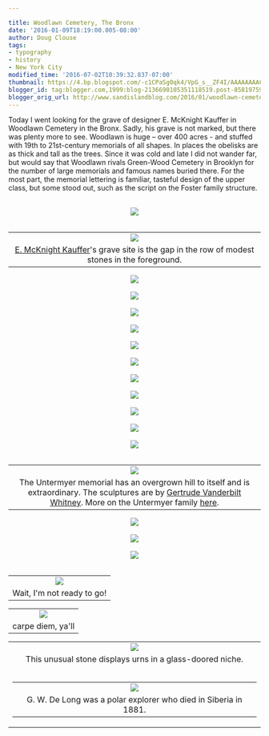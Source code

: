 ```yaml
---

title: Woodlawn Cemetery, The Bronx
date: '2016-01-09T18:19:00.005-08:00'
author: Doug Clouse
tags:
- typography
- history
- New York City
modified_time: '2016-07-02T10:39:32.837-07:00'
thumbnail: https://4.bp.blogspot.com/-c1CPaSg0qk4/VpG_s__ZF4I/AAAAAAAACBg/3gn3zK3pnpQ/s72-c/TEMPLEsm.jpg
blogger_id: tag:blogger.com,1999:blog-2136690105351118519.post-8581975990333308581
blogger_orig_url: http://www.sandislandblog.com/2016/01/woodlawn-cemetery-bronx.html
---
```


Today I went looking for the grave of designer E. McKnight Kauffer in Woodlawn Cemetery in the Bronx. Sadly, his grave is not marked, but there was plenty more to see. Woodlawn is huge – over 400 acres - and stuffed with 19th to 21st-century memorials of all shapes. In places the obelisks are as thick and tall as the trees. Since it was cold and late I did not wander far, but would say that Woodlawn rivals Green-Wood Cemetery in Brooklyn for the number of large memorials and famous names buried there. For the most part, the memorial lettering is familiar, tasteful design of the upper class, but some stood out, such as the script on the Foster family structure.<br /><br /><div><div class="separator" style="clear: both; text-align: center;"><a href="http://4.bp.blogspot.com/-c1CPaSg0qk4/VpG_s__ZF4I/AAAAAAAACBg/3gn3zK3pnpQ/s1600/TEMPLEsm.jpg" imageanchor="1" style="margin-left: 1em; margin-right: 1em;"><img border="0" src="https://4.bp.blogspot.com/-c1CPaSg0qk4/VpG_s__ZF4I/AAAAAAAACBg/3gn3zK3pnpQ/s1600/TEMPLEsm.jpg" /></a></div><div class="separator" style="clear: both; text-align: center;"><br /></div><table align="center" cellpadding="0" cellspacing="0" class="tr-caption-container" style="margin-left: auto; margin-right: auto; text-align: center;"><tbody><tr><td style="text-align: center;"><a href="http://1.bp.blogspot.com/-rFtm7uYVlGo/VpG_NXEYouI/AAAAAAAACBI/FdUxhDbG9sM/s1600/KAUFFER%2BGRAVESITEsm.jpg" imageanchor="1" style="margin-left: auto; margin-right: auto;"><img border="0" src="https://1.bp.blogspot.com/-rFtm7uYVlGo/VpG_NXEYouI/AAAAAAAACBI/FdUxhDbG9sM/s1600/KAUFFER%2BGRAVESITEsm.jpg" /></a></td></tr><tr><td class="tr-caption" style="text-align: center;"><a href="http://e. mcknight kauffer aiga" target="_blank">E. McKnight Kauffer</a>'s grave site is the gap in the row of modest stones in the foreground.</td></tr></tbody></table><div class="separator" style="clear: both; text-align: center;"><a href="http://4.bp.blogspot.com/-GJRU7i7Clc0/VpHABVKrnuI/AAAAAAAACBs/4G_d8bwFohM/s1600/MONOGRAMSM.jpg" imageanchor="1"><img border="0" src="https://4.bp.blogspot.com/-GJRU7i7Clc0/VpHABVKrnuI/AAAAAAAACBs/4G_d8bwFohM/s1600/MONOGRAMSM.jpg" /></a></div><div class="separator" style="clear: both; text-align: center;"><br /></div><div class="separator" style="clear: both; text-align: center;"><a href="http://3.bp.blogspot.com/-0IKhXstunB8/VpHAGLSndeI/AAAAAAAACB4/uu1NxohUw-4/s1600/RUSTIC%2BTHINsm.jpg" imageanchor="1"><img border="0" src="https://3.bp.blogspot.com/-0IKhXstunB8/VpHAGLSndeI/AAAAAAAACB4/uu1NxohUw-4/s1600/RUSTIC%2BTHINsm.jpg" /></a></div><div class="separator" style="clear: both; text-align: center;"><br /></div><div class="separator" style="clear: both; text-align: center;"><a href="http://4.bp.blogspot.com/-1ioEYCPlZoY/VpHDpOb8sqI/AAAAAAAACEg/WnFdcpiacf4/s1600/RUSTICsm.jpg" imageanchor="1"><img border="0" src="https://4.bp.blogspot.com/-1ioEYCPlZoY/VpHDpOb8sqI/AAAAAAAACEg/WnFdcpiacf4/s1600/RUSTICsm.jpg" /></a></div><div class="separator" style="clear: both; text-align: center;"><br /></div><div class="separator" style="clear: both; text-align: center;"><a href="http://4.bp.blogspot.com/-y9lJ8pqCcdU/VpHAL2elB_I/AAAAAAAACCE/Tg3HUa_cgKY/s1600/MIX%2BTYPEsm.jpg" imageanchor="1"><img border="0" src="https://4.bp.blogspot.com/-y9lJ8pqCcdU/VpHAL2elB_I/AAAAAAAACCE/Tg3HUa_cgKY/s1600/MIX%2BTYPEsm.jpg" /></a></div><div class="separator" style="clear: both; text-align: center;"><br /></div><div class="separator" style="clear: both; text-align: center;"><a href="http://1.bp.blogspot.com/-HHOSN3kTuyI/VpHAPdqMuVI/AAAAAAAACCQ/UAYdpVfrYlI/s1600/MIXsm.jpg" imageanchor="1"><img border="0" src="https://1.bp.blogspot.com/-HHOSN3kTuyI/VpHAPdqMuVI/AAAAAAAACCQ/UAYdpVfrYlI/s1600/MIXsm.jpg" /></a></div></div><div><br /><div class="separator" style="clear: both; text-align: center;"><a href="http://3.bp.blogspot.com/-s1NS79HuQLs/VpHAURm6RII/AAAAAAAACCc/nvqYSpUvVYM/s1600/BOYsm.jpg" imageanchor="1" style="margin-left: 1em; margin-right: 1em;"><img border="0" src="https://3.bp.blogspot.com/-s1NS79HuQLs/VpHAURm6RII/AAAAAAAACCc/nvqYSpUvVYM/s1600/BOYsm.jpg" /></a></div><br /><div class="separator" style="clear: both; text-align: center;"><a href="http://2.bp.blogspot.com/-dDGyeevkUi0/VpHAZWf9XWI/AAAAAAAACCo/gSViKNCamSw/s1600/MAUSOLEUMsm.jpg" imageanchor="1" style="margin-left: 1em; margin-right: 1em;"><img border="0" src="https://2.bp.blogspot.com/-dDGyeevkUi0/VpHAZWf9XWI/AAAAAAAACCo/gSViKNCamSw/s1600/MAUSOLEUMsm.jpg" /></a></div><br /><div class="separator" style="clear: both; text-align: center;"><a href="http://3.bp.blogspot.com/-rOGF3K6WhW4/VpHAdn4xxDI/AAAAAAAACC0/iWPyC-VHjaM/s1600/FOSTER%2B1sm.jpg" imageanchor="1" style="margin-left: 1em; margin-right: 1em;"><img border="0" src="https://3.bp.blogspot.com/-rOGF3K6WhW4/VpHAdn4xxDI/AAAAAAAACC0/iWPyC-VHjaM/s1600/FOSTER%2B1sm.jpg" /></a></div><div class="separator" style="clear: both; text-align: center;"><br /></div><div class="separator" style="clear: both; text-align: center;"><a href="http://2.bp.blogspot.com/-LoVfTuNc3dQ/VpHA3eslA8I/AAAAAAAACDA/N56RDI75kRM/s1600/FOSTER%2BSCRIPTsm.jpg" imageanchor="1" style="margin-left: 1em; margin-right: 1em;"><img border="0" src="https://2.bp.blogspot.com/-LoVfTuNc3dQ/VpHA3eslA8I/AAAAAAAACDA/N56RDI75kRM/s1600/FOSTER%2BSCRIPTsm.jpg" /></a></div><br /><div class="separator" style="clear: both; text-align: center;"><a href="http://3.bp.blogspot.com/-Hrp1t2hhEgk/VpHA9Z36pVI/AAAAAAAACDM/a1k4NTmlM2I/s1600/ZAPsm.jpg" imageanchor="1" style="margin-left: 1em; margin-right: 1em;"><img border="0" src="https://3.bp.blogspot.com/-Hrp1t2hhEgk/VpHA9Z36pVI/AAAAAAAACDM/a1k4NTmlM2I/s1600/ZAPsm.jpg" /></a></div><br /><div class="separator" style="clear: both; text-align: center;"><a href="http://3.bp.blogspot.com/-Gb4ZfDYzmTQ/VpHBCkmhGxI/AAAAAAAACDY/wTOdhUICAww/s1600/EGYPTIANsm.jpg" imageanchor="1" style="margin-left: 1em; margin-right: 1em;"><img border="0" src="https://3.bp.blogspot.com/-Gb4ZfDYzmTQ/VpHBCkmhGxI/AAAAAAAACDY/wTOdhUICAww/s1600/EGYPTIANsm.jpg" /></a></div><div class="separator" style="clear: both; text-align: center;"><br /></div><table align="center" cellpadding="0" cellspacing="0" class="tr-caption-container" style="margin-left: auto; margin-right: auto; text-align: center;"><tbody><tr><td style="text-align: center;"><a href="http://4.bp.blogspot.com/-nK2FrYVu-GM/VpHBQa6D15I/AAAAAAAACD8/X6DNe1amB3E/s1600/UNTERMEYER%2B4sm.jpg" imageanchor="1" style="margin-left: auto; margin-right: auto;"><img border="0" src="https://4.bp.blogspot.com/-nK2FrYVu-GM/VpHBQa6D15I/AAAAAAAACD8/X6DNe1amB3E/s1600/UNTERMEYER%2B4sm.jpg" /></a></td></tr><tr><td class="tr-caption" style="text-align: center;">The Untermyer memorial has an overgrown hill to itself and is extraordinary.&nbsp;The sculptures are by <a href="https://en.wikipedia.org/wiki/Gertrude_Vanderbilt_Whitney" target="_blank">Gertrude Vanderbilt Whitney</a>. More on the Untermyer family <a href="http://www.yonkersghostinvestigators.com/untermyer-park.html" target="_blank">here</a>.</td></tr></tbody></table><div class="separator" style="clear: both; text-align: center;"><a href="http://1.bp.blogspot.com/-ps9S44Ozt28/VpHBMnhvI8I/AAAAAAAACDw/_KwfM-nfSjU/s1600/UNTERMEYER%2B1sm.jpg" imageanchor="1"><img border="0" src="https://1.bp.blogspot.com/-ps9S44Ozt28/VpHBMnhvI8I/AAAAAAAACDw/_KwfM-nfSjU/s1600/UNTERMEYER%2B1sm.jpg" /></a></div><div class="separator" style="clear: both; text-align: center;"><br /></div><div class="separator" style="clear: both; text-align: center;"><a href="http://3.bp.blogspot.com/-HPQlZz9yLqo/VpHBIr69cPI/AAAAAAAACDk/aZpZeVPREBQ/s1600/UNTERMEYER%2B2sm.jpg" imageanchor="1"><img border="0" src="https://3.bp.blogspot.com/-HPQlZz9yLqo/VpHBIr69cPI/AAAAAAAACDk/aZpZeVPREBQ/s1600/UNTERMEYER%2B2sm.jpg" /></a></div><br /><div class="separator" style="clear: both; text-align: center;"><a href="http://3.bp.blogspot.com/-3IMGnD6Wwb8/VpHDRpdh6DI/AAAAAAAACEI/PiH1UNcdtSA/s1600/UNTERMEYER%2B3sm.jpg" imageanchor="1" style="margin-left: 1em; margin-right: 1em;"><img border="0" src="https://3.bp.blogspot.com/-3IMGnD6Wwb8/VpHDRpdh6DI/AAAAAAAACEI/PiH1UNcdtSA/s1600/UNTERMEYER%2B3sm.jpg" /></a></div><div class="separator" style="clear: both; text-align: center;"><br /></div><table align="center" cellpadding="0" cellspacing="0" class="tr-caption-container" style="margin-left: auto; margin-right: auto; text-align: center;"><tbody><tr><td style="text-align: center;"><a href="http://4.bp.blogspot.com/-gnEKgcVXrBU/VpHD3THTBuI/AAAAAAAACE4/90kvv76Znaw/s1600/HANG%2BONsm.jpg" imageanchor="1" style="margin-left: auto; margin-right: auto;"><img border="0" src="https://4.bp.blogspot.com/-gnEKgcVXrBU/VpHD3THTBuI/AAAAAAAACE4/90kvv76Znaw/s1600/HANG%2BONsm.jpg" /></a></td></tr><tr><td class="tr-caption" style="text-align: center;">Wait, I'm not ready to go!</td></tr></tbody></table><table align="center" cellpadding="0" cellspacing="0" class="tr-caption-container" style="margin-left: auto; margin-right: auto; text-align: center;"><tbody><tr><td style="text-align: center;"><a href="http://3.bp.blogspot.com/-Sb5z6rdHw5A/VpHDuO2DhjI/AAAAAAAACEs/LKFdJ-lnuhQ/s1600/TIME%2BFLIESSM.jpg" imageanchor="1" style="margin-left: auto; margin-right: auto;"><img border="0" src="https://3.bp.blogspot.com/-Sb5z6rdHw5A/VpHDuO2DhjI/AAAAAAAACEs/LKFdJ-lnuhQ/s1600/TIME%2BFLIESSM.jpg" /></a></td></tr><tr><td class="tr-caption" style="text-align: center;">carpe diem, ya'll</td></tr></tbody></table><table align="center" cellpadding="0" cellspacing="0" class="tr-caption-container" style="margin-left: auto; margin-right: auto; text-align: center;"><tbody><tr><td><a href="http://1.bp.blogspot.com/-NdhtWk84a1A/VpHDZSiM6YI/AAAAAAAACEU/k7ZM1FVnq8g/s1600/JURS%2BJARSsm.jpg" imageanchor="1" style="margin-left: auto; margin-right: auto;"><img border="0" src="https://1.bp.blogspot.com/-NdhtWk84a1A/VpHDZSiM6YI/AAAAAAAACEU/k7ZM1FVnq8g/s1600/JURS%2BJARSsm.jpg" /></a></td></tr><tr><td class="tr-caption">This unusual stone displays urns in a glass-doored niche.<br /><br /><table align="center" cellpadding="0" cellspacing="0" class="tr-caption-container" style="margin-left: auto; margin-right: auto; text-align: center;"><tbody><tr><td><a href="http://1.bp.blogspot.com/-YNx7SDapI1g/VpHD8kJ7-II/AAAAAAAACFE/J4_ogVbBkxA/s1600/EXPLORER%2BDE%2BLONGsm.jpg" imageanchor="1" style="margin-left: auto; margin-right: auto;"><img border="0" src="https://1.bp.blogspot.com/-YNx7SDapI1g/VpHD8kJ7-II/AAAAAAAACFE/J4_ogVbBkxA/s1600/EXPLORER%2BDE%2BLONGsm.jpg" /></a></td></tr><tr><td class="tr-caption">G. W. De Long was a polar explorer who died in Siberia in 1881.</td></tr></tbody></table></td></tr></tbody></table><div class="separator" style="clear: both; text-align: center;"><br /></div><br /></div>